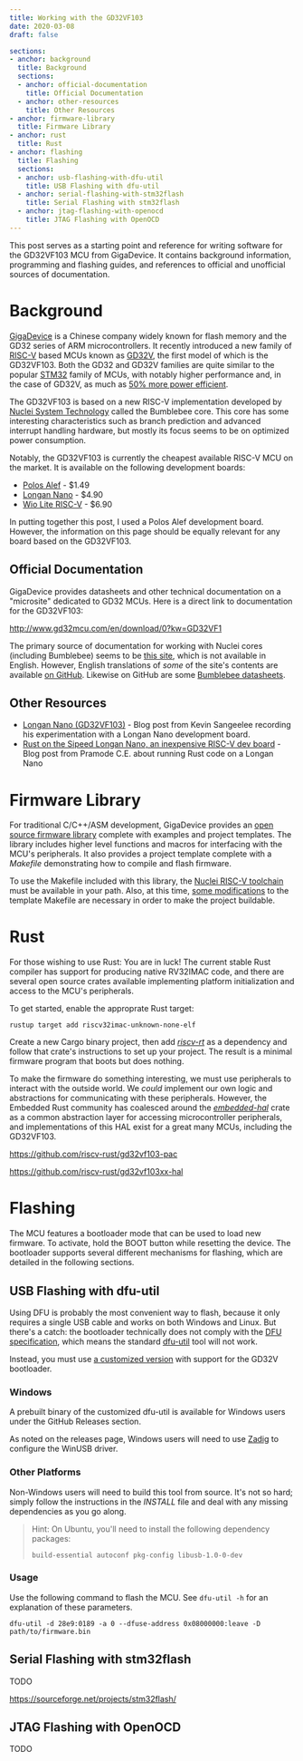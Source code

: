 ```yaml
---
title: Working with the GD32VF103
date: 2020-03-08
draft: false

sections:
- anchor: background
  title: Background
  sections:
  - anchor: official-documentation
    title: Official Documentation
  - anchor: other-resources
    title: Other Resources
- anchor: firmware-library
  title: Firmware Library
- anchor: rust
  title: Rust
- anchor: flashing
  title: Flashing
  sections:
  - anchor: usb-flashing-with-dfu-util
    title: USB Flashing with dfu-util
  - anchor: serial-flashing-with-stm32flash
    title: Serial Flashing with stm32flash
  - anchor: jtag-flashing-with-openocd
    title: JTAG Flashing with OpenOCD
---
```



This post serves as a starting point and reference for writing software for the
GD32VF103 MCU from GigaDevice. It contains background information, programming
and flashing guides, and references to official and unofficial sources of
documentation.

<!--more-->


[Polos GD32VF103 Alef Board]: https://www.analoglamb.com/product/polos-gd32v-alef-board-risc-v-mcu-board/
[AnalogLamb]: https://www.analoglamb.com/


# Background

[GigaDevice] is a Chinese company widely known for flash memory and the GD32
series of ARM microcontrollers. It recently introduced a new family of [RISC-V]
based MCUs known as [GD32V], the first model of which is the GD32VF103. Both the
GD32 and GD32V families are quite similar to the popular [STM32] family of MCUs,
with notably higher performance and, in the case of GD32V, as much as [50% more
power efficient].

The GD32VF103 is based on a new RISC-V implementation developed by [Nuclei
System Technology] called the Bumblebee core. This core has some interesting
characteristics such as branch prediction and advanced interrupt handling
hardware, but mostly its focus seems to be on optimized power consumption.

Notably, the GD32VF103 is currently the cheapest available RISC-V MCU on the
market. It is available on the following development boards:

* [Polos Alef] - $1.49
* [Longan Nano] - $4.90
* [Wio Lite RISC-V] - $6.90

In putting together this post, I used a Polos Alef development board. However,
the information on this page should be equally relevant for any board based on
the GD32VF103.

[GigaDevice]: https://en.wikipedia.org/wiki/GigaDevice
[RISC-V]: https://en.wikipedia.org/wiki/RISC-V
[GD32V]: https://www.gigadevice.com/products/microcontrollers/gd32/risc-v/
[STM32]: https://en.wikipedia.org/wiki/STM32
[50% more power efficient]: https://www.gigadevice.com/press-release/gigadevice-unveils-the-gd32v-series-with-risc-v-core-in-a-brand-new-32bit-general-purpose-microcontroller/
[Nuclei System Technology]: https://www.nucleisys.com/
[Polos Alef]: https://www.analoglamb.com/product/polos-gd32v-alef-board-risc-v-mcu-board/
[Longan Nano]: https://www.seeedstudio.com/Sipeed-Longan-Nano-RISC-V-GD32VF103CBT6-Development-Board-p-4205.html
[Wio Lite RISC-V]: https://www.seeedstudio.com/Wio-Lite-RISC-V-GD32VF103-p-4293.html

## Official Documentation

GigaDevice provides datasheets and other technical documentation on a
"microsite" dedicated to GD32 MCUs. Here is a direct link to documentation for
the GD32VF103:

http://www.gd32mcu.com/en/download/0?kw=GD32VF1

The primary source of documentation for working with Nuclei cores (including
Bumblebee) seems to be [this site][riscv-mcu-site], which is not available in
English. However, English translations of *some* of the site's contents are
available [on GitHub][riscv-mcu-site-gh]. Likewise on GitHub are some [Bumblebee
datasheets].

[riscv-mcu-site]: https://www.riscv-mcu.com/
[riscv-mcu-site-gh]: https://github.com/riscv-mcu/Webpages
[Bumblebee datasheets]: https://github.com/nucleisys/Bumblebee_Core_Doc

## Other Resources

* [Longan Nano (GD32VF103)] - Blog post from Kevin Sangeelee recording his
  experimentation with a Longan Nano development board.
* [Rust on the Sipeed Longan Nano, an inexpensive RISC-V dev board] - Blog post
  from Pramode C.E. about running Rust code on a Longan Nano

[Longan Nano (GD32VF103)]: https://www.susa.net/wordpress/2019/10/longan-nano-gd32vf103/
[Rust on the Sipeed Longan Nano, an inexpensive RISC-V dev board]: https://pramode.net/2019/10/07/rust-on-riscv-board-sipeed-longan-nano/


# Firmware Library

For traditional C/C++/ASM development, GigaDevice provides an [open source
firmware library] complete with examples and project templates. The library
includes higher level functions and macros for interfacing with the MCU's
peripherals. It also provides a project template complete with a *Makefile*
demonstrating how to compile and flash firmware.

To use the Makefile included with this library, the [Nuclei RISC-V toolchain]
must be available in your path. Also, at this time, [some modifications] to the
template Makefile are necessary in order to make the project buildable.

[open source firmware library]: https://github.com/riscv-mcu/GD32VF103_Firmware_Library/
[Nuclei RISC-V toolchain]: https://nucleisys.com/download.php
[some modifications]: https://github.com/riscv-mcu/GD32VF103_Firmware_Library/pull/6


# Rust

For those wishing to use Rust: You are in luck! The current stable Rust compiler
has support for producing native RV32IMAC code, and there are several open
source crates available implementing platform initialization and access to the
MCU's peripherals.

To get started, enable the approprate Rust target:

```
rustup target add riscv32imac-unknown-none-elf
```

Create a new Cargo binary project, then add [*riscv-rt*] as a dependency and
follow that crate's instructions to set up your project. The result is a minimal
firmware program that boots but does nothing.

To make the firmware do something interesting, we must use peripherals to
interact with the outside world. We *could* implement our own logic and
abstractions for communicating with these peripherals. However, the Embedded
Rust community has coalesced around the [*embedded-hal*] crate as a common
abstraction layer for accessing microcontroller peripherals, and implementations
of this HAL exist for a great many MCUs, including the GD32VF103.

[*riscv-rt*]: https://crates.io/crates/riscv-rt
[*embedded-hal*]: https://crates.io/crates/embedded-hal

https://github.com/riscv-rust/gd32vf103-pac

https://github.com/riscv-rust/gd32vf103xx-hal


# Flashing

The MCU features a bootloader mode that can be used to load new firmware. To
activate, hold the BOOT button while resetting the device. The bootloader
supports several different mechanisms for flashing, which are detailed in the
following sections.

<!-- todo: is it possible to overwrite the bootloader? -->

## USB Flashing with dfu-util

Using DFU is probably the most convenient way to flash, because it only requires
a single USB cable and works on both Windows and Linux. But there's a catch: the
bootloader technically does not comply with the [DFU specification][dfu-spec],
which means the standard [dfu-util][dfu-util] tool will not work.

Instead, you must use [a customized version][gd32-dfu-utils] with support for
the GD32V bootloader.

[dfu-spec]: https://www.usb.org/sites/default/files/DFU_1.1.pdf
[dfu-util]: http://dfu-util.sourceforge.net/
[gd32-dfu-utils]: https://github.com/riscv-mcu/gd32-dfu-utils

### Windows

<!-- todo: needs validation -->

A prebuilt binary of the customized dfu-util is available for Windows users
under the GitHub Releases section.

As noted on the releases page, Windows users will need to use [Zadig][zadig] to
configure the WinUSB driver.

[zadig]: https://zadig.akeo.ie/

### Other Platforms

Non-Windows users will need to build this tool from source. It's not so hard;
simply follow the instructions in the *INSTALL* file and deal with any missing
dependencies as you go along.

> Hint: On Ubuntu, you'll need to install the following dependency packages:
>
> ```
> build-essential autoconf pkg-config libusb-1.0-0-dev
> ```

<!-- todo: figure out how to use doc/40-dfuse.rules -->

### Usage

Use the following command to flash the MCU. See `dfu-util -h`
for an explanation of these parameters.

```
dfu-util -d 28e9:0189 -a 0 --dfuse-address 0x08000000:leave -D path/to/firmware.bin
```

## Serial Flashing with stm32flash

TODO

https://sourceforge.net/projects/stm32flash/

## JTAG Flashing with OpenOCD

TODO
